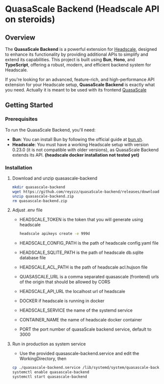 # QuasaScale Backend (Headscale API on steroids)

## Overview

The **QuasaScale Backend** is a powerful extension for [Headscale](https://github.com/juanfont/headscale), designed to enhance its functionality by providing additional APIs to simplify and extend its capabilities. This project is built using **Bun**, **Hono**, and **TypeScript**, offering a robust, modern, and efficient backend system for Headscale.

If you're looking for an advanced, feature-rich, and high-performance API extension for your Headscale setup, **QuasaScale Backend** is exactly what you need.
Actually it is meant to be used with its frontend [QuasaScale ](https://github.com/reyzzz/quasaScale)

## Getting Started

### Prerequisites

To run the QuasaScale Backend, you'll need:

- **Bun**: You can install Bun by following the official guide at [bun.sh](https://bun.sh/).
- **Headscale**: You must have a working Headscale setup with version 0.23.0 (it is not compatible with older versions), as QuasaScale Backend extends its API. **(headscale docker installation not tested yet)**

### Installation

1. Download and unzip quasascale-backend

   ```bash
   mkdir quasascale-backend
   wget https://github.com/reyzzz/quasaScale-backend/releases/download/v0.23.0-beta.1/quasascale-backend.zip
   unzip quasascale-backend.zip
   rm quasascale-backend.zip
   ```

1. Adjust .env file
   - HEADSCALE_TOKEN is the token that you will generate using headscale

      ```bash
      headscale apikeys create -e 999d
      ```
   - HEADSCALE_CONFIG_PATH is the path of headscale config.yaml file
   - HEADSCALE_SQLITE_PATH is the path of headscale db.sqlite database file
   - HEADSCALE_ACL_PATH is the path of headscale acl.hujson file
   - QUASASCALE_URL is a comma separated quasascale (frontend) urls of the origin that should be allowed by CORS
   - HEADSCALE_API_URL the localhost url of headscale
   - DOCKER if headscale is running in docker
   - HEADSCALE_SERVICE the name of the systemd service
   - CONTAINER_NAME the name of headscale docker container
   - PORT the port number of quasaScale backend service, default to 3000

1. Run in production as system service
   - Use the provided quasascale-backend.service and edit the WorkingDirectory, then
   
   ```bash
   cp ./quasascale-backend.service /lib/systemd/system/quasascale-backend.service
   systemctl enable quasascale-backend
   systemctl start quasascale-backend
   ```

